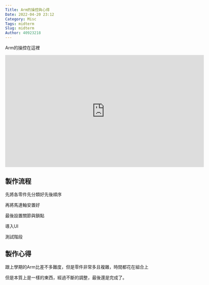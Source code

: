 ```yaml
---
Title: Arm的操控與心得
Date: 2022-04-20 23:12
Category: Misc
Tags: midterm
Slug: midterm
Author: 40923218
---
```

Arm的操控在這裡
<!-- PELICAN_END_SUMMARY -->
<p><iframe width="640" height="360" allowfullscreen="allowfullscreen" frameborder="0" src="https://40923218.github.io/cd2022/downloads/Arm.mp4 "></iframe></p> 

製作流程
----
先將各零件先分類好先後順序

再將馬達軸安置好

最後設置關節與鎖點

導入UI

測試階段

製作心得
----
跟上學期的Arm比差不多難度，但是零件非常多且複雜，時間都花在組合上

但是本質上是一樣的東西，經過不斷的調整，最後還是完成了。